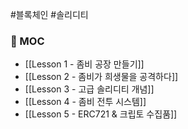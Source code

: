 ---
---

#블록체인 #솔리디티 

### 📌 MOC
+ [[Lesson 1 - 좀비 공장 만들기]]
+ [[Lesson 2 - 좀비가 희생물을 공격하다]]
+ [[Lesson 3 - 고급 솔리디티 개념]]
+ [[Lesson 4 - 좀비 전투 시스템]]
+ [[Lesson 5 - ERC721 & 크립토 수집품]]

